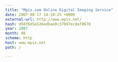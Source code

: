 ```yaml
---
title: "Mpix.com Online Digital Imaging Service"
date: 2007-08-17 14:10:25 +0000
external-url: http://www.mpix.net/
hash: d94f6d5e526edbae0c37b97ecdaf8670
year: 2007
month: 08
scheme: http
host: www.mpix.net
path: /

---
```



